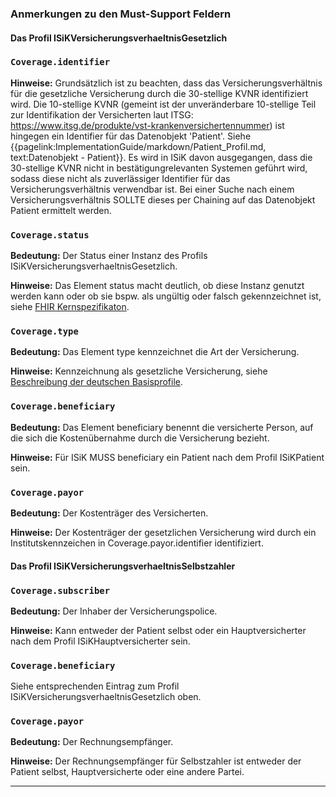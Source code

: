 ### Anmerkungen zu den Must-Support Feldern

#### Das Profil ISiKVersicherungsverhaeltnisGesetzlich

### `Coverage.identifier`

**Hinweise:** Grundsätzlich ist zu beachten, dass das Versicherungsverhältnis für die gesetzliche Versicherung durch die 30-stellige KVNR identifiziert wird. Die 10-stellige KVNR (gemeint ist der unveränderbare 10-stellige Teil zur Identifikation der Versicherten laut ITSG: https://www.itsg.de/produkte/vst-krankenversichertennummer) ist hingegen ein Identifier für das Datenobjekt 'Patient'. Siehe {{pagelink:ImplementationGuide/markdown/Patient_Profil.md, text:Datenobjekt - Patient}}. Es wird in ISiK davon ausgegangen, dass die 30-stellige KVNR nicht in bestätigungrelevanten Systemen geführt wird, sodass diese nicht als zuverlässiger Identifier für das Versicherungsverhältnis verwendbar ist. Bei einer Suche nach einem Versicherungsverhältnis SOLLTE dieses per Chaining auf das Datenobjekt Patient ermittelt werden.

### `Coverage.status`

**Bedeutung:** Der Status einer Instanz des Profils ISiKVersicherungsverhaeltnisGesetzlich.

**Hinweise:** Das Element status macht deutlich, ob diese Instanz genutzt werden kann oder ob sie bspw. als ungültig oder falsch gekennzeichnet ist, siehe [FHIR Kernspezifikaton](https://hl7.org/fhir/R4/coverage-definitions.html#Coverage.status).

### `Coverage.type`

**Bedeutung:** Das Element type kennzeichnet die Art der Versicherung.

**Hinweise:** Kennzeichnung als gesetzliche Versicherung, siehe [Beschreibung der deutschen Basisprofile](https://fhir.de/CodeSystem/versicherungsart-de-basis).

### `Coverage.beneficiary`

**Bedeutung:** Das Element beneficiary benennt die versicherte Person, auf die sich die Kostenübernahme durch die Versicherung bezieht.

**Hinweise:** Für ISiK MUSS beneficiary ein Patient nach dem Profil ISiKPatient sein.

### `Coverage.payor`

**Bedeutung:** Der Kostenträger des Versicherten.

**Hinweise:** Der Kostenträger der gesetzlichen Versicherung wird durch ein Institutskennzeichen in Coverage.payor.identifier identifiziert.

#### Das Profil ISiKVersicherungsverhaeltnisSelbstzahler

### `Coverage.subscriber`

**Bedeutung:** Der Inhaber der Versicherungspolice.

**Hinweise:** Kann entweder der Patient selbst oder ein Hauptversicherter nach dem Profil ISiKHauptversicherter sein.

### `Coverage.beneficiary`

Siehe entsprechenden Eintrag zum Profil ISiKVersicherungsverhaeltnisGesetzlich oben.

### `Coverage.payor`

**Bedeutung:** Der Rechnungsempfänger.

**Hinweise:** Der Rechnungsempfänger für Selbstzahler ist entweder der Patient selbst, Hauptversicherte oder eine andere Partei.

---
